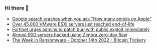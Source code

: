 ### Hi there 👋

<!--START_SECTION:feed-->
* [Google search crashes when you ask "How many emojis on Apple"](https://www.bleepingcomputer.com/news/technology/google-search-crashes-when-you-ask-how-many-emojis-on-apple/)
* [Over 45,000 VMware ESXi servers just reached end-of-life](https://www.bleepingcomputer.com/news/security/over-45-000-vmware-esxi-servers-just-reached-end-of-life/)
* [Fortinet urges admins to patch bug with public exploit immediately](https://www.bleepingcomputer.com/news/security/fortinet-urges-admins-to-patch-bug-with-public-exploit-immediately/)
* [Almost 900 servers hacked using Zimbra zero-day flaw](https://www.bleepingcomputer.com/news/security/almost-900-servers-hacked-using-zimbra-zero-day-flaw/)
* [The Week in Ransomware - October 14th 2022 - Bitcoin Trickery](https://www.bleepingcomputer.com/news/security/the-week-in-ransomware-october-14th-2022-bitcoin-trickery/)
<!--END_SECTION:feed-->

<!--
**frankenk/frankenk** is a ✨ _special_ ✨ repository because its `README.md` (this file) appears on your GitHub profile.

Here are some ideas to get you started:

- 🔭 I’m currently working on ...
- 🌱 I’m currently learning ...
- 👯 I’m looking to collaborate on ...
- 🤔 I’m looking for help with ...
- 💬 Ask me about ...
- 📫 How to reach me: ...
- 😄 Pronouns: ...
- ⚡ Fun fact: ...
-->



